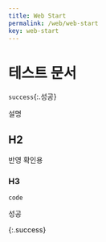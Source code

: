 ```yaml
---
title: Web Start
permalink: /web/web-start
key: web-start
---
```


# 테스트 문서

`success`{:.성공}

설명

## H2

반영 확인용

### H3

```code```

성공

{:.success}